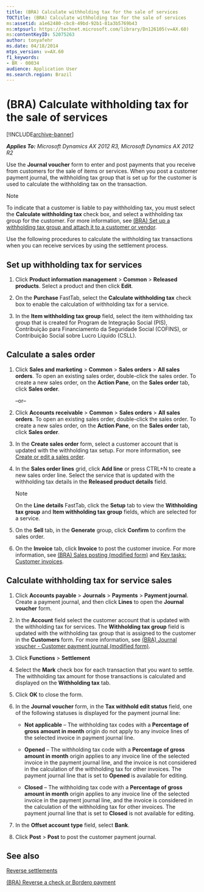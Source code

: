```yaml
---
title: (BRA) Calculate withholding tax for the sale of services
TOCTitle: (BRA) Calculate withholding tax for the sale of services
ms:assetid: a1e62480-cbc8-49bd-92b1-81a3b5769b43
ms:mtpsurl: https://technet.microsoft.com/library/Dn126105(v=AX.60)
ms:contentKeyID: 52075263
author: tonyafehr
ms.date: 04/18/2014
mtps_version: v=AX.60
f1_keywords:
- BR - 00034
audience: Application User
ms.search.region: Brazil
---
```


# (BRA) Calculate withholding tax for the sale of services 


[!INCLUDE[archive-banner](includes/archive-banner.md)]


_**Applies To:** Microsoft Dynamics AX 2012 R3, Microsoft Dynamics AX 2012 R2_

Use the **Journal voucher** form to enter and post payments that you receive from customers for the sale of items or services. When you post a customer payment journal, the withholding tax group that is set up for the customer is used to calculate the withholding tax on the transaction.


> [!NOTE]
> <P>To indicate that a customer is liable to pay withholding tax, you must select the <STRONG>Calculate withholding tax</STRONG> check box, and select a withholding tax group for the customer. For more information, see <A href="bra-set-up-a-withholding-tax-group-and-attach-it-to-a-customer-or-vendor.md">(BRA) Set up a withholding tax group and attach it to a customer or vendor</A>.</P>



Use the following procedures to calculate the withholding tax transactions when you can receive services by using the settlement process.

## Set up withholding tax for services

1.  Click **Product information management** \> **Common** \> **Released products**. Select a product and then click **Edit**.

2.  On the **Purchase** FastTab, select the **Calculate withholding tax** check box to enable the calculation of withholding tax for a service.

3.  In the **Item withholding tax group** field, select the item withholding tax group that is created for Program de Integração Social (PIS), Contribuição para Financiamento da Seguridade Social (COFINS), or Contribuição Social sobre Lucro Líquido (CSLL).

## Calculate a sales order

1.  Click **Sales and marketing** \> **Common** \> **Sales orders** \> **All sales orders**. To open an existing sales order, double-click the sales order. To create a new sales order, on the **Action Pane**, on the **Sales order** tab, click **Sales order**.
    
    –or–

2.  Click **Accounts receivable** \> **Common** \> **Sales orders** \> **All sales orders**. To open an existing sales order, double-click the sales order. To create a new sales order, on the **Action Pane**, on the **Sales order** tab, click **Sales order**.

3.  In the **Create sales order** form, select a customer account that is updated with the withholding tax setup. For more information, see [Create or edit a sales order](create-or-edit-a-sales-order.md).

4.  In the **Sales order lines** grid, click **Add line** or press CTRL+N to create a new sales order line. Select the service that is updated with the withholding tax details in the **Released product details** field.
    

    > [!NOTE]
    > <P>On the <STRONG>Line details</STRONG> FastTab, click the <STRONG>Setup</STRONG> tab to view the <STRONG>Withholding tax group</STRONG> and <STRONG>Item withholding tax group</STRONG> fields, which are selected for a service.</P>



5.  On the **Sell** tab, in the **Generate** group, click **Confirm** to confirm the sales order.

6.  On the **Invoice** tab, click **Invoice** to post the customer invoice. For more information, see [(BRA) Sales posting (modified form)](https://technet.microsoft.com/library/jj853383\(v=ax.60\)) and [Key tasks: Customer invoices](key-tasks-customer-invoices.md).

## Calculate withholding tax for service sales

1.  Click **Accounts payable** \> **Journals** \> **Payments** \> **Payment journal**. Create a payment journal, and then click **Lines** to open the **Journal voucher** form.

2.  In the **Account** field select the customer account that is updated with the withholding tax for services. The **Withholding tax group** field is updated with the withholding tax group that is assigned to the customer in the **Customers** form. For more information, see [(BRA) Journal voucher - Customer payment journal (modified form)](https://technet.microsoft.com/library/jj933499\(v=ax.60\)).

3.  Click **Functions** \> **Settlement**

4.  Select the **Mark** check box for each transaction that you want to settle. The withholding tax amount for those transactions is calculated and displayed on the **Withholding tax** tab.

5.  Click **OK** to close the form.

6.  In the **Journal voucher** form, in the **Tax withhold edit status** field, one of the following statuses is displayed for the payment journal line:
    
      - **Not applicable** – The withholding tax codes with a **Percentage of gross amount in month** origin do not apply to any invoice lines of the selected invoice in payment journal line.
    
      - **Opened** – The withholding tax code with a **Percentage of gross amount in month** origin applies to any invoice line of the selected invoice in the payment journal line, and the invoice is not considered in the calculation of the withholding tax for other invoices. The payment journal line that is set to **Opened** is available for editing.
    
      - **Closed** – The withholding tax code with a **Percentage of gross amount in month** origin applies to any invoice line of the selected invoice in the payment journal line, and the invoice is considered in the calculation of the withholding tax for other invoices. The payment journal line that is set to **Closed** is not available for editing.

7.  In the **Offset account type** field, select **Bank**.

8.  Click **Post** \> **Post** to post the customer payment journal.

## See also

[Reverse settlements](reverse-settlements.md)

[(BRA) Reverse a check or Bordero payment](bra-reverse-a-check-or-bordero-payment.md)

  


